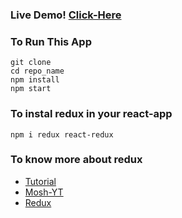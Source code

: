 ### Live Demo! [Click-Here](https://at-todo-app.netlify.app/)


### To Run This App 

```
git clone 
cd repo_name
npm install
npm start 
```
### To instal  redux in your react-app

```
npm i redux react-redux 
```
### To know more about redux

* [Tutorial](https://redux.js.org/)
* [Mosh-YT](https://www.youtube.com/watch?v=poQXNp9ItL4)
* [Redux](https://www.npmjs.com/package/redux)

